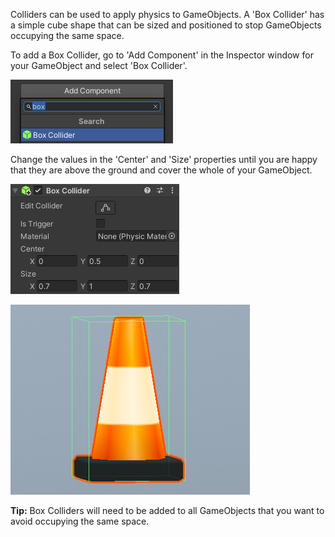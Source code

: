 Colliders can be used to apply physics to GameObjects. A 'Box Collider' has a simple cube shape that can be sized and positioned to stop GameObjects occupying the same space. 

To add a Box Collider, go to 'Add Component' in the Inspector window for your GameObject and select 'Box Collider'. 

![The Add Component drop down menu with 'box' typed into the search and 'Box Collider' highlighted.](images/component-box.png)

Change the values in the 'Center' and 'Size' properties until you are happy that they are above the ground and cover the whole of your GameObject. 

![The Box Collider component with values Centre Y = 0.5, Size X = 0.7, Y = 1, and Z = 0.7.](images/cone-properties.png)

![The Roadworks Cone model in the Scene view with the green lines of the Box Collider shown to fit in a cube shape around the cone.](images/colider-cone.png)

**Tip:** Box Colliders will need to be added to all GameObjects that you want to avoid occupying the same space.
